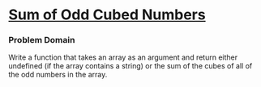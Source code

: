 # [Sum of Odd Cubed Numbers](https://www.codewars.com/kata/sum-of-odd-cubed-numbers/javascript)
### Problem Domain
Write a function that takes an array as an argument and return either undefined (if the array contains a string) or the sum of the cubes of all of the odd numbers in the array.